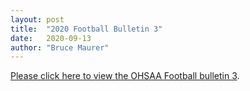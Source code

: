 ```yaml
---
layout: post
title:  "2020 Football Bulletin 3"
date:   2020-09-13
author: "Bruce Maurer"
---
```


[Please click here to view the OHSAA Football bulletin
3](https://storage.googleapis.com/ohsaa-websites/bulletins/2020/2020_bulletin-3.pdf).
